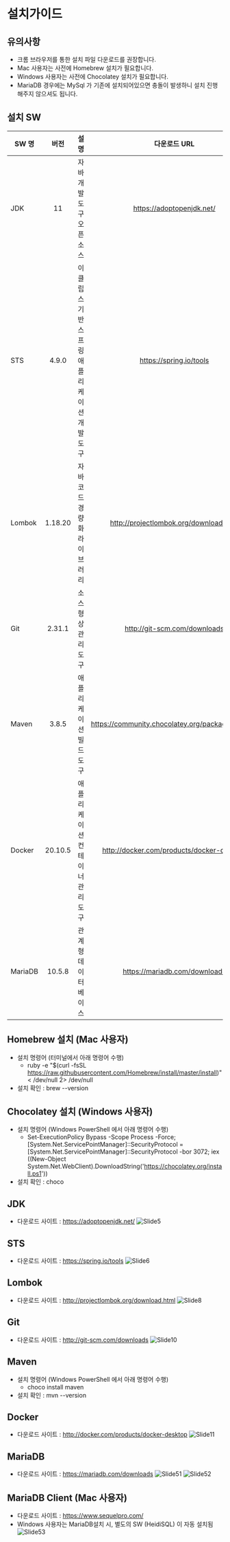 # 설치가이드
## 유의사항
* 크롬 브라우저를 통한 설치 파일 다운로드를 권장합니다.
* Mac 사용자는 사전에 Homebrew 설치가 필요합니다.
* Windows 사용자는 사전에 Chocolatey 설치가 필요합니다.
* MariaDB 경우에는 MySql 가 기존에 설치되어있으면 충돌이 발생하니 설치 진행해주지 않으셔도 됩니다.

## 설치 SW
| SW 명 | 버전 | 설명 | 다운로드 URL |
|---|:---:|:---:|:---:|
|JDK|11|자바 개발 도구 오픈소스|https://adoptopenjdk.net/|
| STS | 4.9.0 | 이클립스 기반 스프링 애플리케이션 개발 도구 | https://spring.io/tools |
| Lombok | 1.18.20 | 자바 코드 경량화 라이브러리 | http://projectlombok.org/download.html |
| Git | 2.31.1 | 소스 형상 관리 도구 | http://git-scm.com/downloads |
| Maven | 3.8.5 | 애플리케이션 빌드 도구 | https://community.chocolatey.org/packages/maven |
| Docker | 20.10.5 | 애플리케이션 컨테이너 관리 도구 | http://docker.com/products/docker-desktop |
| MariaDB | 10.5.8 | 관계형 데이터 베이스 | https://mariadb.com/downloads |

## Homebrew 설치 (Mac 사용자)
- 설치 명령어 (터미널에서 아래 명령어 수행)
  - ruby -e "$(curl -fsSL https://raw.githubusercontent.com/Homebrew/install/master/install)" < /dev/null 2> /dev/null
- 설치 확인 : brew --version

## Chocolatey 설치 (Windows 사용자)
- 설치 명령어 (Windows PowerShell 에서 아래 명령어 수행)
  - Set-ExecutionPolicy Bypass -Scope Process -Force; [System.Net.ServicePointManager]::SecurityProtocol = [System.Net.ServicePointManager]::SecurityProtocol -bor 3072; iex ((New-Object System.Net.WebClient).DownloadString('https://chocolatey.org/install.ps1'))
- 설치 확인 : choco

## JDK
- 다운로드 사이트 : https://adoptopenjdk.net/
![Slide5](https://user-images.githubusercontent.com/62231786/123755254-ad8a2b80-d8f6-11eb-8e4e-5f6317bf9cb3.png)

## STS
- 다운로드 사이트 : https://spring.io/tools
![Slide6](https://user-images.githubusercontent.com/62231786/123755247-ac58fe80-d8f6-11eb-98ed-ccf4c564293e.png)

## Lombok
- 다운로드 사이트 : http://projectlombok.org/download.html
![Slide8](https://user-images.githubusercontent.com/62231786/123755234-a9f6a480-d8f6-11eb-8610-f9fa575b1726.png)

## Git
- 다운로드 사이트 : http://git-scm.com/downloads
![Slide10](https://user-images.githubusercontent.com/62231786/123755229-a8c57780-d8f6-11eb-9b27-6712ac8794ea.png)

## Maven
- 설치 명령어 (Windows PowerShell 에서 아래 명령어 수행)
  - choco install maven
- 설치 확인 : mvn --version

## Docker
- 다운로드 사이트 : http://docker.com/products/docker-desktop
![Slide11](https://user-images.githubusercontent.com/62231786/123755221-a7944a80-d8f6-11eb-93ef-2c61a124768e.png)

## MariaDB
- 다운로드 사이트 : https://mariadb.com/downloads
![Slide51](https://user-images.githubusercontent.com/62231786/123883833-c04b4180-d984-11eb-9517-406de2971d81.png)
![Slide52](https://user-images.githubusercontent.com/62231786/123883831-bfb2ab00-d984-11eb-9349-3765e0768afd.png)

## MariaDB Client (Mac 사용자)
- 다운로드 사이트 : https://www.sequelpro.com/
- Windows 사용자는 MariaDB설치 시, 별도의 SW (HeidiSQL) 이 자동 설치됨
![Slide53](https://user-images.githubusercontent.com/62231786/123883827-be817e00-d984-11eb-8f1e-ec8315ac2694.png)
